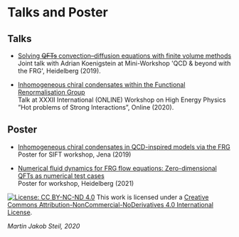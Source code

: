 # Talks and Poster

## Talks
* [Solving ~~QFTs~~ convection–diffusion equations with finite volume methods](../talks/20190717-KT-Heidelberg_handout.pdf)<br/>
Joint talk with Adrian Koenigstein at Mini-Workshop 'QCD & beyond with the FRG', Heidelberg (2019).

* [Inhomogeneous chiral condensates within the Functional Renormalisation Group](../talks/20201111_HPSI_handout.pdf)<br/>
Talk at XXXII International (ONLINE) Workshop on High Energy Physics ”Hot problems of Strong Interactions”, Online (2020).


## Poster
* [Inhomogeneous chiral condensates in QCD-inspired models via the FRG](../poster/20191105-SIFT_Workshop_Jena.pdf)<br/>
Poster for SIFT workshop, Jena (2019)


* [Numerical fluid dynamics for FRG flow equations: Zero-dimensional QFTs as numerical test cases](../poster/20210715-QMBS_Workshop_Heidelberg.pdf)<br/>
Poster for workshop, Heidelberg (2021)

[![License: CC BY-NC-ND 4.0](https://i.creativecommons.org/l/by-nc-nd/4.0/80x15.png)](http://creativecommons.org/licenses/by-nc-nd/4.0/)
This work is licensed under a [Creative Commons Attribution-NonCommercial-NoDerivatives 4.0 International License](http://creativecommons.org/licenses/by-nc-nd/4.0/).

<i>Martin Jakob Steil, 2020</i>

